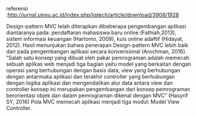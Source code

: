 referensi :http://jurnal.uinsu.ac.id/index.php/jistech/article/download/3908/1928

Design-pattern MVC telah diterapkan dibeberapa pengembangan aplikasi diantaranya pada: pendaftaran mahasiswa baru online (Fathiah,2013), sistem informasi keuangan (Hartomo, 2009), kuis online adaftif (Hidayat, 2012). Hasil menunjukan bahwa penerapan Design-pattern MVC lebih baik dari pada pengembangan aplikasi secara konvensional (Arochman, 2016). “Salah satu konsep yang dibuat oleh pakar pemrograman adalah memecah sebuah aplikas web menjadi tiga bagian yaitu model yang berkaitan dengan operasi yang berhubungan dengan basis data, view yang berhubungan dengan antarmuka aplikasi dan terakhir controller yang berhubungan dengan logika aplikasi dan mengendalikan alur data antara view dan controller konsep ini merupakan pengembangan dari konsep pemrograman berorientasi objek dan dalam pemrograman dikenal dengan MVC” (Hasyrif SY, 2016) Pola MVC memecah aplikasi menjadi tiga modul: Model View Controller. 
